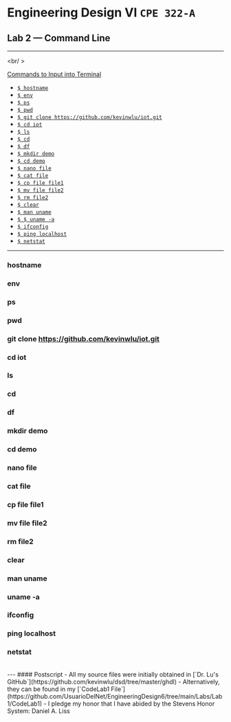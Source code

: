 # Engineering Design VI `CPE 322-A`
## Lab 2 — Command Line
---
<br/ >

<ins>Commands to Input into Terminal</ins> 
- [`$ hostname`](#hostname)
- [`$ env`](#env)
- [`$ ps`](#ps)
- [`$ pwd`](#pwd)
- [`$ git clone https://github.com/kevinwlu/iot.git`](#git-clone)
- [`$ cd iot`](#cd-iot)
- [`$ ls`](#ls)
- [`$ cd`](#cd)
- [`$ df`](#df)
- [`$ mkdir demo`](#mkdir-demo)
- [`$ cd demo`](#cd-demo)
- [`$ nano file`](#nano-file)
- [`$ cat file`](#cat-file)
- [`$ cp file file1`](#cp-file-file1)
- [`$ mv file file2`](#mv-file-file2)
- [`$ rm file2`](#rm-file2)
- [`$ clear`](#clear)
- [`$ man uname`](#man-uname)
- [`$ $ uname -a`](#uname--a)
- [`$ ifconfig`](#ifconfig)
- [`$ ping localhost`](#ping-localhost)
- [`$ netstat`](#netstat)
---
### hostname
### env
### ps
### pwd
### git clone https://github.com/kevinwlu/iot.git
### cd iot
### ls
### cd
### df
### mkdir demo
### cd demo
### nano file
### cat file
### cp file file1
### mv file file2
### rm file2
### clear
### man uname
### uname -a
### ifconfig
### ping localhost
### netstat

<br/>
---
#### Postscript
- All my source files were initially obtained in [`Dr. Lu's GitHub`](https://github.com/kevinwlu/dsd/tree/master/ghdl)
- Alternatively, they can be found in my [`CodeLab1 File`](https://github.com/UsuarioDelNet/EngineeringDesign6/tree/main/Labs/Lab1/CodeLab1)
- I pledge my honor that I have abided by the Stevens Honor System: Daniel A. Liss
